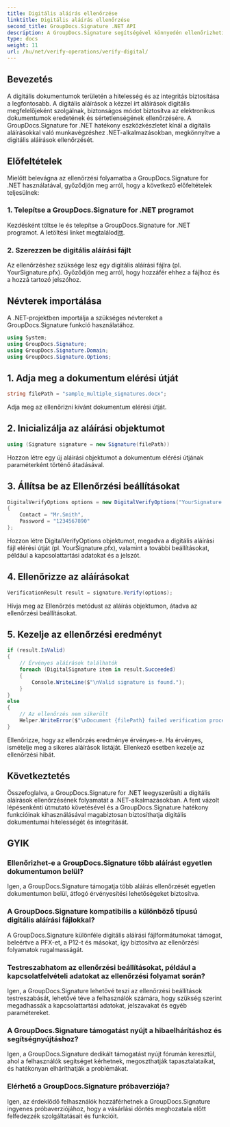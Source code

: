 ```yaml
---
title: Digitális aláírás ellenőrzése
linktitle: Digitális aláírás ellenőrzése
second_title: GroupDocs.Signature .NET API
description: A GroupDocs.Signature segítségével könnyedén ellenőrizheti a digitális aláírásokat .NET-ben. Gondoskodjon a dokumentumok hitelességéről és sértetlenségéről erőfeszítés nélkül.
type: docs
weight: 11
url: /hu/net/verify-operations/verify-digital/
---
```

## Bevezetés
A digitális dokumentumok területén a hitelesség és az integritás biztosítása a legfontosabb. A digitális aláírások a kézzel írt aláírások digitális megfelelőjeként szolgálnak, biztonságos módot biztosítva az elektronikus dokumentumok eredetének és sértetlenségének ellenőrzésére. A GroupDocs.Signature for .NET hatékony eszközkészletet kínál a digitális aláírásokkal való munkavégzéshez .NET-alkalmazásokban, megkönnyítve a digitális aláírások ellenőrzését.
## Előfeltételek
Mielőtt belevágna az ellenőrzési folyamatba a GroupDocs.Signature for .NET használatával, győződjön meg arról, hogy a következő előfeltételek teljesülnek:
### 1. Telepítse a GroupDocs.Signature for .NET programot
 Kezdésként töltse le és telepítse a GroupDocs.Signature for .NET programot. A letöltési linket megtalálod[itt](https://releases.groupdocs.com/signature/net/).
### 2. Szerezzen be digitális aláírási fájlt
Az ellenőrzéshez szüksége lesz egy digitális aláírási fájlra (pl. YourSignature.pfx). Győződjön meg arról, hogy hozzáfér ehhez a fájlhoz és a hozzá tartozó jelszóhoz.

## Névterek importálása
A .NET-projektben importálja a szükséges névtereket a GroupDocs.Signature funkció használatához.

```csharp
using System;
using GroupDocs.Signature;
using GroupDocs.Signature.Domain;
using GroupDocs.Signature.Options;
```
## 1. Adja meg a dokumentum elérési útját
```csharp
string filePath = "sample_multiple_signatures.docx";
```
Adja meg az ellenőrizni kívánt dokumentum elérési útját.
## 2. Inicializálja az aláírási objektumot
```csharp
using (Signature signature = new Signature(filePath))
```
Hozzon létre egy új aláírási objektumot a dokumentum elérési útjának paraméterként történő átadásával.
## 3. Állítsa be az Ellenőrzési beállításokat
```csharp
DigitalVerifyOptions options = new DigitalVerifyOptions("YourSignature.pfx")
{
    Contact = "Mr.Smith",
    Password = "1234567890"
};
```
Hozzon létre DigitalVerifyOptions objektumot, megadva a digitális aláírási fájl elérési útját (pl. YourSignature.pfx), valamint a további beállításokat, például a kapcsolattartási adatokat és a jelszót.
## 4. Ellenőrizze az aláírásokat
```csharp
VerificationResult result = signature.Verify(options);
```
Hívja meg az Ellenőrzés metódust az aláírás objektumon, átadva az ellenőrzési beállításokat.
## 5. Kezelje az ellenőrzési eredményt
```csharp
if (result.IsValid)
{
    // Érvényes aláírások találhatók
    foreach (DigitalSignature item in result.Succeeded)
    {
        Console.WriteLine($"\nValid signature is found.");
    }
}
else
{
    // Az ellenőrzés nem sikerült
    Helper.WriteError($"\nDocument {filePath} failed verification process.");
}
```
Ellenőrizze, hogy az ellenőrzés eredménye érvényes-e. Ha érvényes, ismételje meg a sikeres aláírások listáját. Ellenkező esetben kezelje az ellenőrzési hibát.

## Következtetés
Összefoglalva, a GroupDocs.Signature for .NET leegyszerűsíti a digitális aláírások ellenőrzésének folyamatát a .NET-alkalmazásokban. A fent vázolt lépésenkénti útmutató követésével és a GroupDocs.Signature hatékony funkcióinak kihasználásával magabiztosan biztosíthatja digitális dokumentumai hitelességét és integritását.
## GYIK
### Ellenőrizhet-e a GroupDocs.Signature több aláírást egyetlen dokumentumon belül?
Igen, a GroupDocs.Signature támogatja több aláírás ellenőrzését egyetlen dokumentumon belül, átfogó érvényesítési lehetőségeket biztosítva.
### A GroupDocs.Signature kompatibilis a különböző típusú digitális aláírási fájlokkal?
A GroupDocs.Signature különféle digitális aláírási fájlformátumokat támogat, beleértve a PFX-et, a P12-t és másokat, így biztosítva az ellenőrzési folyamatok rugalmasságát.
### Testreszabhatom az ellenőrzési beállításokat, például a kapcsolatfelvételi adatokat az ellenőrzési folyamat során?
Igen, a GroupDocs.Signature lehetővé teszi az ellenőrzési beállítások testreszabását, lehetővé téve a felhasználók számára, hogy szükség szerint megadhassák a kapcsolattartási adatokat, jelszavakat és egyéb paramétereket.
### A GroupDocs.Signature támogatást nyújt a hibaelhárításhoz és segítségnyújtáshoz?
Igen, a GroupDocs.Signature dedikált támogatást nyújt fórumán keresztül, ahol a felhasználók segítséget kérhetnek, megoszthatják tapasztalataikat, és hatékonyan elháríthatják a problémákat.
### Elérhető a GroupDocs.Signature próbaverziója?
Igen, az érdeklődő felhasználók hozzáférhetnek a GroupDocs.Signature ingyenes próbaverziójához, hogy a vásárlási döntés meghozatala előtt felfedezzék szolgáltatásait és funkcióit.